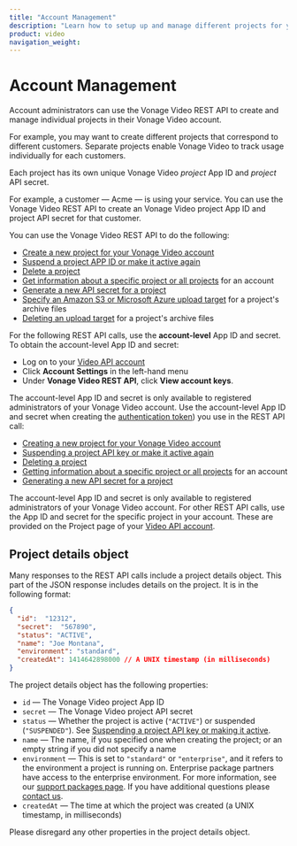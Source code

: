 ```yaml
---
title: "Account Management"
description: "Learn how to setup up and manage different projects for your Vonage Video API account." 
product: video
navigation_weight: 
---
```


# Account Management

Account administrators can use the Vonage Video REST API to create and manage individual projects in their Vonage Video account.

For example, you may want to create different projects that correspond to different customers. Separate projects enable Vonage Video to track usage individually for each customers.

Each project has its own unique Vonage Video *project* App ID and *project* API secret.

For example, a customer — Acme — is using your service. You can use the Vonage Video REST API to create an Vonage Video project App ID and project API secret for that customer. 

You can use the Vonage Video REST API to do the following:

* [Create a new project for your Vonage Video account](/api/video)
* [Suspend a project APP ID or make it active again](/api/video)
* [Delete a project](/api/video)
* [Get information about a specific project or all projects](/api/video) for an account
* [Generate a new API secret for a project](/api/video)
* [Specify an Amazon S3 or Microsoft Azure upload target](/api/video) for a project's archive files
* [Deleting an upload target](/api/video) for a project's archive files

For the following REST API calls, use the **account-level** App ID and secret. 
To obtain the account-level App ID and secret:
- Log on to your [Video API account](https://tokbox.com/account/)
- Click **Account Settings** in the left-hand menu
- Under **Vonage Video REST API**, click **View account keys**.

The account-level App ID and secret is only available to registered administrators of your Vonage Video account. Use the account-level App ID and secret when creating the [authentication token](/api/video)) you use in the REST API call:

* [Creating a new project for your Vonage Video account](/api/video)
* [Suspending a project API key or make it active again](/api/video)
* [Deleting a project](/api/video)
* [Getting information about a specific project or all projects](/api/video) for an account
* [Generating a new API secret for a project](/api/video)

The account-level App ID and secret is only available to registered administrators of your Vonage Video account.
For other REST API calls, use the App ID and secret for the specific project in your account. These are provided on the Project page of your [Video API account](https://ui.idp.vonage.com/ui/auth/login).

## Project details object

Many responses to the REST API calls include a project details object. This part of the JSON response includes details on the project. It is in the following format:

```json
{
  "id":  "12312",
  "secret":  "567890",
  "status": "ACTIVE",
  "name": "Joe Montana",
  "environment": "standard",
  "createdAt": 1414642898000 // A UNIX timestamp (in milliseconds)
}
```

The project details object has the following properties:

* `id` — The Vonage Video project App ID
* `secret` — The Vonage Video project API secret
* `status` — Whether the project is active (`"ACTIVE"`) or suspended (`"SUSPENDED"`). See [Suspending a project API key or making it active](/api/video).
* `name` — The name, if you specified one when creating the project; or an empty string if you did not specify a name
* `environment` — This is set to `"standard"` or `"enterprise"`, and it refers to the environment a project is running on. Enterprise package partners have access to the enterprise environment. For more information, see our [support packages page](https://www.vonage.com/communications-apis/video/pricing/). If you have additional questions please [contact us](https://video-api.support.vonage.com/hc/en-us/requests/new).
* `createdAt` — The time at which the project was created (a UNIX timestamp, in milliseconds)

Please disregard any other properties in the project details object.